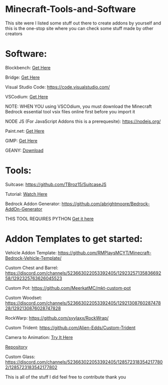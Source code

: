 # Minecraft-Tools-and-Software
This site were I listed some stuff out there to create addons by yourself and this is the one-stop site where you can check some stuff made by other creators


# Software:
Blockbench: [Get Here](https://blockbench.net/)

Bridge: [Get Here](https://https://bridge-core.app/)

Visual Studio Code: https://code.visualstudio.com/

VSCodium: [Get Here](https://vscodium.com/)

NOTE: WHEN YOU using VSCOdium, you must download the Minecraft Bedrock essential tool vsix files online first before you import it 

NODE JS (For JavaScript Addons this is a prerequesite): https://nodejs.org/

Paint.net: [Get Here](https://getpaint.net/)

GIMP: [Get Here](https://www.gimp.org/)

GEANY: [Download](https://www.geany.org/)


# Tools:
Suitcase: https://github.com/TBroz15/SuitcaseJS

Tutorial: [Watch Here](https://www.youtube.com/watch?v=Kaec1YmYWrk)

Bedrock Addon Generator: https://github.com/abrightmoore/Bedrock-AddOn-Generator 

THIS TOOL REQUIRES PYTHON [Get it here](https://www.python.org/)


# Addon Templates to get started:

Vehicle Addon Template: https://github.com/RMPlaysMCYT/Minecraft-Bedrock-Vehicle-Template/

Custom Chest and Barrel: https://discord.com/channels/523663022053392405/1292325713583669258/1292325763626045523

Custom Pot: https://github.com/MeerkatMC/mkt-custom-pot

Custom Woodset: https://discord.com/channels/523663022053392405/1292130876028747828/1292130876028747828

RockWarp: https://github.com/syylaxx/RockWrap/

Custom Trident: https://github.com/Alien-Edds/Custom-Trident

Camera to Animation: 
[Try It Here](https://rey-debida.github.io/mcanim-to-cam/)

[Repository](https://github.com/rey-debida/mcanim-to-cam?tab=readme-ov-file)

Custom Glass: https://discord.com/channels/523663022053392405/1285723183542177802/1285723183542177802


This is all of the stuff I did feel free to contribute thank you
